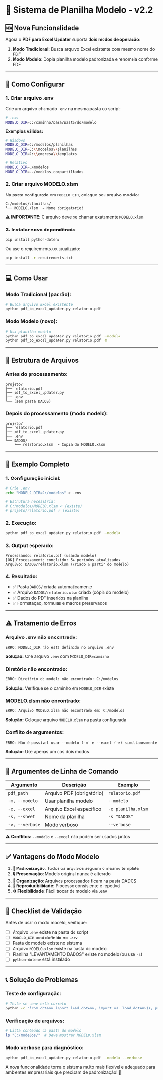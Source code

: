 # 📄 Sistema de Planilha Modelo - v2.2

## 🆕 Nova Funcionalidade

Agora o **PDF para Excel Updater** suporta **dois modos de operação**:

1. **Modo Tradicional**: Busca arquivo Excel existente com mesmo nome do PDF
2. **Modo Modelo**: Copia planilha modelo padronizada e renomeia conforme PDF

---

## 🚀 Como Configurar

### 1. **Criar arquivo .env**

Crie um arquivo chamado `.env` na mesma pasta do script:

```bash
# .env
MODELO_DIR=C:/caminho/para/pasta/do/modelo
```

**Exemplos válidos:**
```bash
# Windows
MODELO_DIR=C:/modelos/planilhas
MODELO_DIR=C:\\modelos\\planilhas
MODELO_DIR=D:\\empresa\\templates

# Relativo
MODELO_DIR=./modelos
MODELO_DIR=../modelos_compartilhados
```

### 2. **Criar arquivo MODELO.xlsm**

Na pasta configurada em `MODELO_DIR`, coloque seu arquivo modelo:

```
C:/modelos/planilhas/
└── MODELO.xlsm  ← Nome obrigatório!
```

**⚠️ IMPORTANTE**: O arquivo deve se chamar exatamente `MODELO.xlsm`

### 3. **Instalar nova dependência**

```bash
pip install python-dotenv
```

Ou use o requirements.txt atualizado:
```bash
pip install -r requirements.txt
```

---

## 💻 Como Usar

### **Modo Tradicional** (padrão):
```bash
# Busca arquivo Excel existente
python pdf_to_excel_updater.py relatorio.pdf
```

### **Modo Modelo** (novo):
```bash
# Usa planilha modelo
python pdf_to_excel_updater.py relatorio.pdf --modelo
python pdf_to_excel_updater.py relatorio.pdf -m
```

---

## 📁 Estrutura de Arquivos

### **Antes do processamento:**
```
projeto/
├── relatorio.pdf
├── pdf_to_excel_updater.py
├── .env
└── (sem pasta DADOS)
```

### **Depois do processamento (modo modelo):**
```
projeto/
├── relatorio.pdf
├── pdf_to_excel_updater.py  
├── .env
└── DADOS/
    └── relatorio.xlsm  ← Cópia do MODELO.xlsm
```

---

## 🎯 Exemplo Completo

### **1. Configuração inicial:**
```bash
# Crie .env
echo "MODELO_DIR=C:/modelos" > .env

# Estrutura necessária:
# C:/modelos/MODELO.xlsm ✓ (existe)
# projeto/relatorio.pdf ✓ (existe)
```

### **2. Execução:**
```bash
python pdf_to_excel_updater.py relatorio.pdf --modelo
```

### **3. Output esperado:**
```
Processando: relatorio.pdf (usando modelo)
[OK] Processamento concluído: 54 períodos atualizados
Arquivo: DADOS/relatorio.xlsm (criado a partir do modelo)
```

### **4. Resultado:**
- ✅ Pasta `DADOS/` criada automaticamente
- ✅ Arquivo `DADOS/relatorio.xlsm` criado (cópia do modelo)
- ✅ Dados do PDF inseridos na planilha
- ✅ Formatação, fórmulas e macros preservados

---

## ⚠️ Tratamento de Erros

### **Arquivo .env não encontrado:**
```
ERRO: MODELO_DIR não está definido no arquivo .env
```
**Solução:** Crie arquivo `.env` com `MODELO_DIR=caminho`

### **Diretório não encontrado:**
```
ERRO: Diretório do modelo não encontrado: C:/modelos
```
**Solução:** Verifique se o caminho em `MODELO_DIR` existe

### **MODELO.xlsm não encontrado:**
```
ERRO: Arquivo MODELO.xlsm não encontrado em: C:/modelos
```
**Solução:** Coloque arquivo `MODELO.xlsm` na pasta configurada

### **Conflito de argumentos:**
```
ERRO: Não é possível usar --modelo (-m) e --excel (-e) simultaneamente
```
**Solução:** Use apenas um dos dois modos

---

## 🔧 Argumentos de Linha de Comando

| Argumento | Descrição | Exemplo |
|-----------|-----------|---------|
| `pdf_path` | Arquivo PDF (obrigatório) | `relatorio.pdf` |
| `-m, --modelo` | Usar planilha modelo | `--modelo` |
| `-e, --excel` | Arquivo Excel específico | `-e planilha.xlsm` |
| `-s, --sheet` | Nome da planilha | `-s "DADOS"` |
| `-v, --verbose` | Modo verboso | `--verbose` |

**⚠️ Conflitos:** `--modelo` e `--excel` não podem ser usados juntos

---

## ✅ Vantagens do Modo Modelo

1. **📄 Padronização**: Todos os arquivos seguem o mesmo template
2. **🔒 Preservação**: Modelo original nunca é alterado
3. **📁 Organização**: Arquivos processados ficam na pasta DADOS
4. **🔄 Reprodutibilidade**: Processo consistente e repetível
5. **⚙️ Flexibilidade**: Fácil trocar de modelo via .env

---

## 🚨 Checklist de Validação

Antes de usar o modo modelo, verifique:

- [ ] Arquivo `.env` existe na pasta do script
- [ ] `MODELO_DIR` está definido no `.env`
- [ ] Pasta do modelo existe no sistema
- [ ] Arquivo `MODELO.xlsm` existe na pasta do modelo
- [ ] Planilha "LEVANTAMENTO DADOS" existe no modelo (ou use `-s`)
- [ ] `python-dotenv` está instalado

---

## 📞 Solução de Problemas

### **Teste de configuração:**
```bash
# Teste se .env está correto
python -c "from dotenv import load_dotenv; import os; load_dotenv(); print('MODELO_DIR:', os.getenv('MODELO_DIR'))"
```

### **Verificação de arquivos:**
```bash
# Lista conteúdo da pasta do modelo
ls "C:/modelos/"  # Deve mostrar MODELO.xlsm
```

### **Modo verbose para diagnóstico:**
```bash
python pdf_to_excel_updater.py relatorio.pdf --modelo --verbose
```

A nova funcionalidade torna o sistema muito mais flexível e adequado para ambientes empresariais que precisam de padronização! 🎯